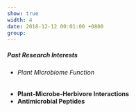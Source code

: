 ```yaml
---
show: true
width: 4
date: 2018-12-12 00:01:00 +0800
group:
---
```

<div>
  <div class="card-body">
    <h5>Past Research Interests</h5>
    <ul>
      <li><h6>Plant Microbiome Function</h6></li>
      <li><strong>Plant-Microbe-Herbivore Interactions</strong></li>
      <li><strong>Antimicrobial Peptides</strong></li>
    </ul>
  </div>
</div>
